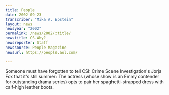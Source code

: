 ```yaml
---
title: People
date: 2002-09-23
transcriber: "Mika A. Epstein"
layout: news
newsyear: "2002"
permalink: /news/2002/:title/
newstitle: CS-Why?
newsreporter: Staff
newssource: People Magazine
newsurl: https://people.aol.com/

---
```


Someone must have forgotten to tell CSI: Crime Scene Investigation's Jorja Fox that it's still summer: The actress (whose show is an Emmy contender for outstanding drama series) opts to pair her spaghetti-strapped dress with calf-high leather boots.
